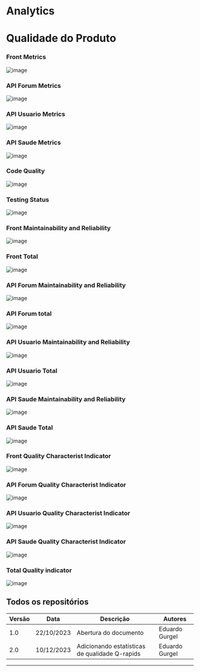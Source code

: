# Analytics

# Qualidade do Produto

### Front Metrics
![image](https://github.com/fga-eps-mds/2023-2-GEROcuidado-Doc/assets/51385738/63434388-aaf6-42b0-857a-398089c0639e)

### API Forum Metrics
![image](https://github.com/fga-eps-mds/2023-2-GEROcuidado-Doc/assets/51385738/d27ec0f0-8b72-4e86-a1bc-9b2aff4af6de)

### API Usuario Metrics
![image](https://github.com/fga-eps-mds/2023-2-GEROcuidado-Doc/assets/51385738/1bc7d536-7121-414d-a504-8937a6423ec5)

### API Saude Metrics
![image](https://github.com/fga-eps-mds/2023-2-GEROcuidado-Doc/assets/51385738/1652c0e7-9f92-4dab-adad-30caeebfd009)

### Code Quality
![image](https://github.com/fga-eps-mds/2023-2-GEROcuidado-Doc/assets/51385738/838cac28-3db7-4603-840d-71c3ef5c5475)

### Testing Status
![image](https://github.com/fga-eps-mds/2023-2-GEROcuidado-Doc/assets/51385738/66449bbb-67c2-44d6-8505-493f9ec5ea63)

### Front Maintainability and Reliability
![image](https://github.com/fga-eps-mds/2023-2-GEROcuidado-Doc/assets/51385738/7162e94d-aaff-46aa-9825-0e63aab6c0c3)


### Front Total
![image](https://github.com/fga-eps-mds/2023-2-GEROcuidado-Doc/assets/51385738/434e0d9a-ec0f-40d7-9e8b-7e3c729c2b26)


### API Forum Maintainability and Reliability

![image](https://github.com/fga-eps-mds/2023-2-GEROcuidado-Doc/assets/51385738/3d51487c-0375-4508-8aa3-4e468df9894a)

### API Forum total
![image](https://github.com/fga-eps-mds/2023-2-GEROcuidado-Doc/assets/51385738/a52fe3fa-bcfb-49cb-a791-02d6960b284a)

### API Usuario Maintainability and Reliability
![image](https://github.com/fga-eps-mds/2023-2-GEROcuidado-Doc/assets/51385738/c689ee21-c3ad-48b6-b59f-6298db8403ad)


### API Usuario Total
![image](https://github.com/fga-eps-mds/2023-2-GEROcuidado-Doc/assets/51385738/8275e415-192b-4606-ab76-61e44bc3a858)


### API Saude Maintainability and Reliability
![image](https://github.com/fga-eps-mds/2023-2-GEROcuidado-Doc/assets/51385738/0109e4c0-a182-4ed4-8073-ee1fafad89f1)

### API Saude Total
![image](https://github.com/fga-eps-mds/2023-2-GEROcuidado-Doc/assets/51385738/d1fa829c-eb67-4eb5-be8b-2ed62650c75d)

### Front Quality Characterist Indicator
![image](https://github.com/fga-eps-mds/2023-2-GEROcuidado-Doc/assets/51385738/6c8426bd-a03a-49e7-81be-ee0ae77588b3)

### API Forum Quality Characterist Indicator

![image](https://github.com/fga-eps-mds/2023-2-GEROcuidado-Doc/assets/51385738/56758746-1f85-4f61-8faf-3c9e6f226cc1)

### API Usuario Quality Characterist Indicator
![image](https://github.com/fga-eps-mds/2023-2-GEROcuidado-Doc/assets/51385738/a8a64cda-f839-4629-b993-2757bcc2c73a)

### API Saude Quality Characterist Indicator
![image](https://github.com/fga-eps-mds/2023-2-GEROcuidado-Doc/assets/51385738/d5f2403e-7a8d-4826-87b7-47d3f4513a3f)

### Total Quality indicator
![image](https://github.com/fga-eps-mds/2023-2-GEROcuidado-Doc/assets/51385738/bc25a4cf-7e24-4242-8c19-0df888fc8a85)

## Todos os repositórios

| Versão | Data       | Descrição | Autores |
| ------ | ---------- | --------- | ------- |
| 1.0    | 22/10/2023 | Abertura do documento | Eduardo Gurgel |
| 2.0    | 10/12/2023 | Adicionando estatísticas de qualidade Q-rapids | Eduardo Gurgel |
---

